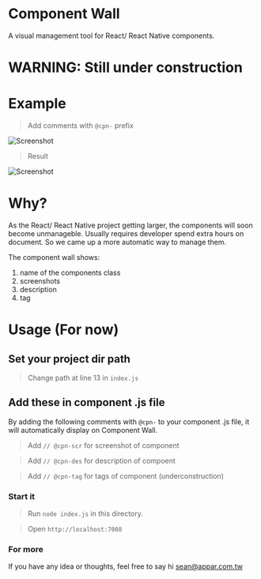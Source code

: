# Component Wall
A visual management tool for React/ React Native components.

# WARNING: Still under construction

# Example

> Add comments with `@cpn-` prefix

<img src="https://www.evernote.com/l/AGx-aXG8-7FAk7qwEh85shTaZi9A2vx9SrkB/image.png" alt="Screenshot">

> Result

<img src="http://i.imgur.com/cWCDXhP.png" alt="Screenshot">

# Why?
As the React/ React Native project getting larger, the components will soon become unmanageble. Usually requires developer spend extra hours on document. So we came up a more automatic way to manage them.

The component wall shows:

1. name of the components class
2. screenshots 
3. description
4. tag

# Usage (For now)

## Set your project dir path
> Change path at line 13 in `index.js`


## Add these  in component .js file

By adding the following comments with `@cpn-` to your component .js file, it will automatically display on Component Wall.

> Add `// @cpn-scr` for screenshot of component

> Add `// @cpn-des` for description of compoent

> Add `// @cpn-tag` for tags of component (underconstruction)

### Start it

> Run `node index.js` in this directory.

> Open `http://localhost:7008`

### For more
If you have any idea or thoughts, feel free to say hi <sean@appar.com.tw>